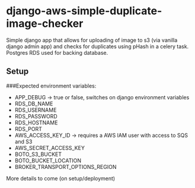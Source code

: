 # django-aws-simple-duplicate-image-checker

Simple django app that allows for uploading of image to s3 (via vanilla django admin app) and checks for duplicates using pHash in a celery task. Postgres RDS used for backing database.

## Setup
###Expected environment variables:
* APP_DEBUG -> true or false, switches on django environment variables
* RDS_DB_NAME
* RDS_USERNAME
* RDS_PASSWORD
* RDS_HOSTNAME
* RDS_PORT
* AWS_ACCESS_KEY_ID -> requires a AWS IAM user with access to SQS and S3
* AWS_SECRET_ACCESS_KEY
* BOTO_S3_BUCKET
* BOTO_BUCKET_LOCATION
* BROKER_TRANSPORT_OPTIONS_REGION

More details to come (on setup/deployment)
